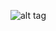 


![alt tag](http://s29.postimg.org/mzmrws88n/i_OS_Simulator_Screen_Shot_Dec_6_2014_2_16_29_A.png)
